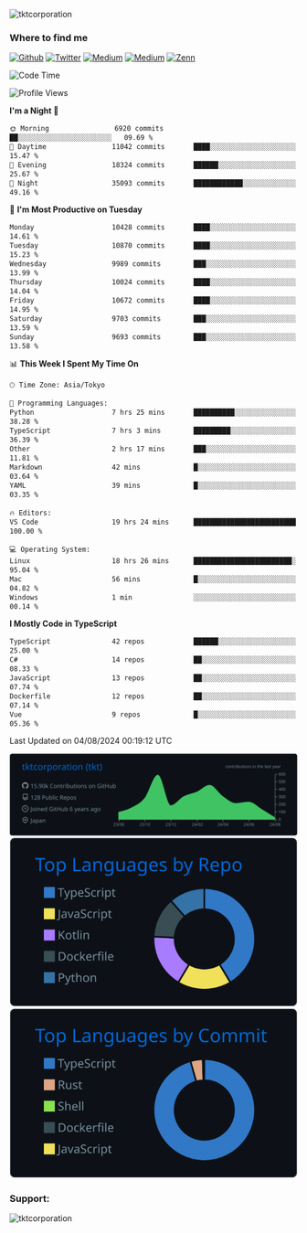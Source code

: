 <p align="left"> <img src="https://komarev.com/ghpvc/?username=tktcorporation&label=Profile%20views&color=0e75b6&style=flat" alt="tktcorporation" /> </p>

<h3>Where to find me</h3>
<p>
<a href="https://github.com/tktcorporation" target="_blank"><img alt="Github" src="https://img.shields.io/badge/GitHub-%2312100E.svg?&style=for-the-badge&logo=Github&logoColor=white" /></a>
<a href="https://twitter.com/tktcorporation" target="_blank"><img alt="Twitter" src="https://img.shields.io/badge/twitter-%231DA1F2.svg?&style=for-the-badge&logo=twitter&logoColor=white" /></a>
<a href="https://www.linkedin.com/in/tktcorporation" target="_blank"><img alt="Medium" src="https://img.shields.io/badge/linkdin-0a66c2.svg?&style=for-the-badge&logo=linkedin&logoColor=white" /></a>
<a href="https://qiita.com/tktcorporation" target="_blank"><img alt="Medium" src="https://img.shields.io/badge/qiita-55C500.svg?&style=for-the-badge&logo=qiita&logoColor=white" /></a>
<a href="https://zenn.dev/tktcorporation" target="_blank"><img alt="Zenn" src="https://img.shields.io/badge/Zenn-3EA8FF.svg?&style=for-the-badge&logo=Zenn&logoColor=white" /></a>
</p>
  
<!--START_SECTION:waka-->
![Code Time](http://img.shields.io/badge/Code%20Time-1%2C655%20hrs%2039%20mins-blue)

![Profile Views](http://img.shields.io/badge/Profile%20Views-0-blue)

**I'm a Night 🦉** 

```text
🌞 Morning                6920 commits        ██░░░░░░░░░░░░░░░░░░░░░░░   09.69 % 
🌆 Daytime                11042 commits       ████░░░░░░░░░░░░░░░░░░░░░   15.47 % 
🌃 Evening                18324 commits       ██████░░░░░░░░░░░░░░░░░░░   25.67 % 
🌙 Night                  35093 commits       ████████████░░░░░░░░░░░░░   49.16 % 
```
📅 **I'm Most Productive on Tuesday** 

```text
Monday                   10428 commits       ████░░░░░░░░░░░░░░░░░░░░░   14.61 % 
Tuesday                  10870 commits       ████░░░░░░░░░░░░░░░░░░░░░   15.23 % 
Wednesday                9989 commits        ███░░░░░░░░░░░░░░░░░░░░░░   13.99 % 
Thursday                 10024 commits       ████░░░░░░░░░░░░░░░░░░░░░   14.04 % 
Friday                   10672 commits       ████░░░░░░░░░░░░░░░░░░░░░   14.95 % 
Saturday                 9703 commits        ███░░░░░░░░░░░░░░░░░░░░░░   13.59 % 
Sunday                   9693 commits        ███░░░░░░░░░░░░░░░░░░░░░░   13.58 % 
```


📊 **This Week I Spent My Time On** 

```text
🕑︎ Time Zone: Asia/Tokyo

💬 Programming Languages: 
Python                   7 hrs 25 mins       ██████████░░░░░░░░░░░░░░░   38.28 % 
TypeScript               7 hrs 3 mins        █████████░░░░░░░░░░░░░░░░   36.39 % 
Other                    2 hrs 17 mins       ███░░░░░░░░░░░░░░░░░░░░░░   11.81 % 
Markdown                 42 mins             █░░░░░░░░░░░░░░░░░░░░░░░░   03.64 % 
YAML                     39 mins             █░░░░░░░░░░░░░░░░░░░░░░░░   03.35 % 

🔥 Editors: 
VS Code                  19 hrs 24 mins      █████████████████████████   100.00 % 

💻 Operating System: 
Linux                    18 hrs 26 mins      ████████████████████████░   95.04 % 
Mac                      56 mins             █░░░░░░░░░░░░░░░░░░░░░░░░   04.82 % 
Windows                  1 min               ░░░░░░░░░░░░░░░░░░░░░░░░░   00.14 % 
```

**I Mostly Code in TypeScript** 

```text
TypeScript               42 repos            ██████░░░░░░░░░░░░░░░░░░░   25.00 % 
C#                       14 repos            ██░░░░░░░░░░░░░░░░░░░░░░░   08.33 % 
JavaScript               13 repos            ██░░░░░░░░░░░░░░░░░░░░░░░   07.74 % 
Dockerfile               12 repos            ██░░░░░░░░░░░░░░░░░░░░░░░   07.14 % 
Vue                      9 repos             █░░░░░░░░░░░░░░░░░░░░░░░░   05.36 % 
```




 Last Updated on 04/08/2024 00:19:12 UTC
<!--END_SECTION:waka-->

[![](https://raw.githubusercontent.com/tktcorporation/tktcorporation/master/profile-summary-card-output/github_dark/0-profile-details.svg)](https://github.com/vn7n24fzkq/github-profile-summary-cards)
[![](https://raw.githubusercontent.com/tktcorporation/tktcorporation/master/profile-summary-card-output/github_dark/1-repos-per-language.svg)](https://github.com/vn7n24fzkq/github-profile-summary-cards) [![](https://raw.githubusercontent.com/tktcorporation/tktcorporation/master/profile-summary-card-output/github_dark/2-most-commit-language.svg)](https://github.com/vn7n24fzkq/github-profile-summary-cards)

<h3 align="left">Support:</h3>
<p><a href="https://www.buymeacoffee.com/tktcorporation"> <img align="left" src="https://cdn.buymeacoffee.com/buttons/v2/default-yellow.png" height="50" width="210" alt="tktcorporation" /></a></p><br><br>
